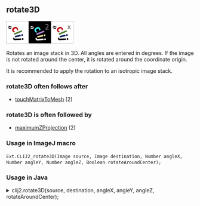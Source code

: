 ## rotate3D
<img src="images/mini_clij1_logo.png"/><img src="images/mini_clij2_logo.png"/><img src="images/mini_clijx_logo.png"/>

Rotates an image stack in 3D. All angles are entered in degrees. If the image is not rotated around 
the center, it is rotated around the coordinate origin.

It is recommended to apply the rotation to an isotropic image stack.

### rotate3D often follows after
* <a href="reference_touchMatrixToMesh">touchMatrixToMesh</a> (2)


### rotate3D is often followed by
* <a href="reference_maximumZProjection">maximumZProjection</a> (2)


### Usage in ImageJ macro
```
Ext.CLIJ2_rotate3D(Image source, Image destination, Number angleX, Number angleY, Number angleZ, Boolean rotateAroundCenter);
```


### Usage in Java
<details>
<summary>
clij2.rotate3D(source, destination, angleX, angleY, angleZ, rotateAroundCenter);
</summary>
```
// init CLIJ and GPU
import net.haesleinhuepf.clij2.CLIJ2;
import net.haesleinhuepf.clij.clearcl.ClearCLBuffer;
CLIJ2 clij2 = CLIJ2.getInstance();

// get input parameters
ClearCLBuffer source = clij2.push(sourceImagePlus);
destination = clij2.create(source);
float angleX = 1.0;
float angleY = 2.0;
float angleZ = 3.0;
boolean rotateAroundCenter = true;
```

```
// Execute operation on GPU
clij2.rotate3D(source, destination, angleX, angleY, angleZ, rotateAroundCenter);
```

```
//show result
destinationImagePlus = clij2.pull(destination);
destinationImagePlus.show();

// cleanup memory on GPU
clij2.release(source);
clij2.release(destination);
```
</details>


### Usage in Matlab
<details>
<summary>
clij2.rotate3D(source, destination, angleX, angleY, angleZ, rotateAroundCenter);
</summary>
```
% init CLIJ and GPU
clij2 = init_clatlab();

% get input parameters
source = clij2.pushMat(source_matrix);
destination = clij2.create(source);
angleX = 1.0;
angleY = 2.0;
angleZ = 3.0;
rotateAroundCenter = true;
```

```
% Execute operation on GPU
clij2.rotate3D(source, destination, angleX, angleY, angleZ, rotateAroundCenter);
```

```
% show result
destination = clij2.pullMat(destination)

% cleanup memory on GPU
clij2.release(source);
clij2.release(destination);
```
</details>


### Usage in Icy
<details>
<summary>
clij2.rotate3D(source, destination, angleX, angleY, angleZ, rotateAroundCenter);
</summary>
```
// init CLIJ and GPU
importClass(net.haesleinhuepf.clicy.CLICY);
importClass(Packages.icy.main.Icy);

clij2 = CLICY.getInstance();

// get input parameters
source_sequence = getSequence();source = clij2.pushSequence(source_sequence);
destination = clij2.create(source);
angleX = 1.0;
angleY = 2.0;
angleZ = 3.0;
rotateAroundCenter = true;
```

```
// Execute operation on GPU
clij2.rotate3D(source, destination, angleX, angleY, angleZ, rotateAroundCenter);
```

```
// show result
destination_sequence = clij2.pullSequence(destination)
Icy.addSequence(destination_sequence
// cleanup memory on GPU
clij2.release(source);
clij2.release(destination);
```
</details>




### Example scripts
<a href="https://github.com/clij/clij2-docs/blob/master/src/main/macro/rotating_sphere.ijm"><img src="images/language_macro.png" height="20"/></a> [rotating_sphere.ijm](https://github.com/clij/clij2-docs/blob/master/src/main/macro/rotating_sphere.ijm)  


[Back to CLIJ2 reference](https://clij.github.io/clij2-docs/reference)
[Back to CLIJ2 documentation](https://clij.github.io/clij2-docs)

[Imprint](https://clij.github.io/imprint)
